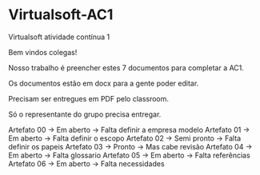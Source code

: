 # Virtualsoft-AC1
Virtualsoft atividade contínua 1

Bem vindos colegas!

Nosso trabalho é preencher estes 7 documentos para completar a AC1.

Os documentos estão em docx para a gente poder editar.

Precisam ser entregues em PDF pelo classroom.

Só o representante do grupo precisa entregar.

Artefato 00 -> Em aberto   -> Falta definir a empresa modelo
Artefato 01 -> Em aberto   -> Falta definir o escopo
Artefato 02 -> Semi pronto -> Falta definir os papeis
Artefato 03 -> Pronto      -> Mas cabe revisão
Artefato 04 -> Em aberto   -> Falta glossario
Artefato 05 -> Em aberto   -> Falta referências
Artefato 06 -> Em aberto   -> Falta necessidades

